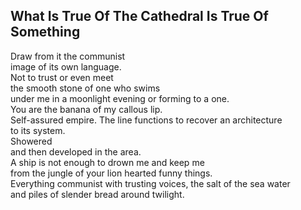 What Is True Of The Cathedral Is True Of Something
--------------------------------------------------
Draw from it the communist  
image of its own language.  
Not to trust or even meet  
the smooth stone of one who swims  
under me in a moonlight evening or forming to a one.  
You are the banana of my callous lip.  
Self-assured empire. The line functions to recover an architecture  
to its system.  
Showered  
and then developed in the area.  
A ship is not enough to drown me and keep me  
from the jungle of your lion hearted funny things.  
Everything communist with trusting voices, the salt of the sea water  
and piles of slender bread around twilight.  
